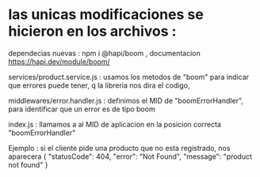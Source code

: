 # las unicas modificaciones se hicieron en los archivos : 

dependecias nuevas : npm i @hapi/boom , documentacion  https://hapi.dev/module/boom/


services/product.service.js : usamos los metodos de "boom" para indicar que errores puede tener, q la libreria nos dira el codigo,

middlewares/error.handler.js : definimos el MID de "boomErrorHandler", para identificar que un error es de tipo boom


index.js : llamamos a al MID de aplicacion en la posicion correcta  "boomErrorHandler"


Ejemplo : 
  si el cliente pide una producto que no esta registrado, nos aparecera
  {
	"statusCode": 404, 
	"error": "Not Found",
	"message": "product not found"
}
